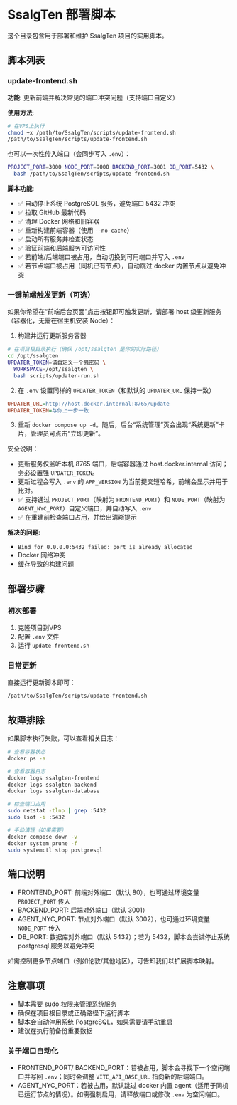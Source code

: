 # SsalgTen 部署脚本

这个目录包含用于部署和维护 SsalgTen 项目的实用脚本。

## 脚本列表

### update-frontend.sh
**功能**: 更新前端并解决常见的端口冲突问题（支持端口自定义）

**使用方法**:
```bash
# 在VPS上执行
chmod +x /path/to/SsalgTen/scripts/update-frontend.sh
/path/to/SsalgTen/scripts/update-frontend.sh
```

也可以一次性传入端口（会同步写入 `.env`）：
```bash
PROJECT_PORT=3000 NODE_PORT=9000 BACKEND_PORT=3001 DB_PORT=5432 \
  bash /path/to/SsalgTen/scripts/update-frontend.sh
```

**脚本功能**:
- ✅ 自动停止系统 PostgreSQL 服务，避免端口 5432 冲突  
- ✅ 拉取 GitHub 最新代码
- ✅ 清理 Docker 网络和旧容器
- ✅ 重新构建前端容器（使用 `--no-cache`）
- ✅ 启动所有服务并检查状态
- ✅ 验证前端和后端服务可访问性
- ✅ 若前端/后端端口被占用，自动切换到可用端口并写入 `.env`
- ✅ 若节点端口被占用（同机已有节点），自动跳过 docker 内置节点以避免冲突

### 一键前端触发更新（可选）

如果你希望在“前端后台页面”点击按钮即可触发更新，请部署 host 级更新服务（容器化，无需在宿主机安装 Node）：

1) 构建并运行更新服务容器
```bash
# 在项目根目录执行（确保 /opt/ssalgten 是你的实际路径）
cd /opt/ssalgten
UPDATER_TOKEN=请自定义一个强密码 \
  WORKSPACE=/opt/ssalgten \
  bash scripts/updater-run.sh
```

2) 在 `.env` 设置同样的 `UPDATER_TOKEN`（和默认的 `UPDATER_URL` 保持一致）
```ini
UPDATER_URL=http://host.docker.internal:8765/update
UPDATER_TOKEN=与你上一步一致
```

3) 重新 `docker compose up -d`。随后，后台“系统管理”页会出现“系统更新”卡片，管理员可点击“立即更新”。

安全说明：
- 更新服务仅监听本机 8765 端口，后端容器通过 host.docker.internal 访问；务必设置强 `UPDATER_TOKEN`。
- 更新过程会写入 `.env` 的 `APP_VERSION` 为当前提交短哈希，前端会显示并用于比对。
- ✅ 支持通过 `PROJECT_PORT`（映射为 `FRONTEND_PORT`）和 `NODE_PORT`（映射为 `AGENT_NYC_PORT`）自定义端口，并自动写入 `.env`
- ✅ 在重建前检查端口占用，并给出清晰提示

**解决的问题**:
- `Bind for 0.0.0.0:5432 failed: port is already allocated`
- Docker 网络冲突
- 缓存导致的构建问题

## 部署步骤

### 初次部署
1. 克隆项目到VPS
2. 配置 `.env` 文件
3. 运行 `update-frontend.sh`

### 日常更新
直接运行更新脚本即可：
```bash
/path/to/SsalgTen/scripts/update-frontend.sh
```

## 故障排除

如果脚本执行失败，可以查看相关日志：

```bash
# 查看容器状态
docker ps -a

# 查看容器日志
docker logs ssalgten-frontend
docker logs ssalgten-backend  
docker logs ssalgten-database

# 检查端口占用
sudo netstat -tlnp | grep :5432
sudo lsof -i :5432

# 手动清理（如果需要）
docker compose down -v
docker system prune -f
sudo systemctl stop postgresql
```

## 端口说明

- FRONTEND_PORT: 前端对外端口（默认 80），也可通过环境变量 `PROJECT_PORT` 传入
- BACKEND_PORT: 后端对外端口（默认 3001）
- AGENT_NYC_PORT: 节点对外端口（默认 3002），也可通过环境变量 `NODE_PORT` 传入
- DB_PORT: 数据库对外端口（默认 5432）；若为 5432，脚本会尝试停止系统 postgresql 服务以避免冲突

如需控制更多节点端口（例如伦敦/其他地区），可告知我们以扩展脚本映射。

## 注意事项

- 脚本需要 sudo 权限来管理系统服务
- 确保在项目根目录或正确路径下运行脚本
- 脚本会自动停用系统 PostgreSQL，如果需要请手动重启
- 建议在执行前备份重要数据

### 关于端口自动化

- FRONTEND_PORT/ BACKEND_PORT：若被占用，脚本会寻找下一个空闲端口并写回 `.env`；同时会调整 `VITE_API_BASE_URL` 指向新的后端端口。
- AGENT_NYC_PORT：若被占用，默认跳过 docker 内置 agent（适用于同机已运行节点的情况）。如需强制启用，请释放端口或修改 `.env` 为空闲端口。
